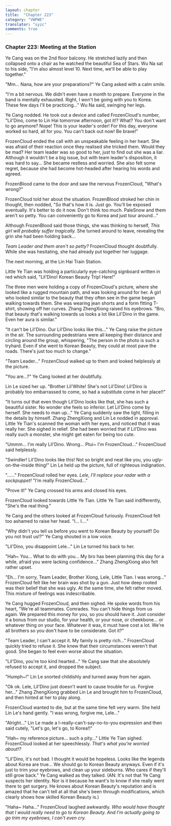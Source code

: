 ```yaml
---
layout: chapter
title:  "Chapter 223"
category: "VWPWE"
translator: "syzc"
comments: true
---
```


### Chapter 223: Meeting at the Station

Ye Cang was on the 2nd floor balcony. He stretched lazily and then collapsed onto a chair as he watched the beautiful Sea of Stars. Wu Na sat to his side, "I'm also almost level 10. Next time, we'll be able to play together."

"Mm... Nana, how are your preparations?" Ye Cang asked with a calm smile. 

"I'm a bit nervous. We didn't even have a month to prepare. Everyone in the band is mentally exhausted. Right, I won't be going with you to Korea. These few days I'll be practicing..." Wu Na said, swinging her legs.

Ye Cang nodded. He took out a device and called FrozenCloud's number, "Lil'Dino, come to Lin Hai tomorrow afternoon, got it!? What? You don't want to go anymore? Nope! This is your leader's order! For this day, everyone worked so hard, all for you. You can't back out now! Be brave!"

FrozenCloud ended the call with an unspeakable feeling in her heart. She was afraid of their reaction once they realised she tricked them. Would they be mad? Her team leader was so good to her, just to find out she was a liar. Although it wouldn't be a big issue, but with team leader's disposition, it was hard to say... She became restless and worried. She also felt some regret, because she had become hot-headed after hearing his words and agreed. 

FrozenBlood came to the door and saw the nervous FrozenCloud, "What's wrong?"

FrozenCloud told her about the situation. FrozenBlood stroked her chin in thought, then nodded, "So that's how it is. Just go. You'll be exposed eventually. It's better to do it now. Don't think too much. PaleSnow and them aren't so petty. You can conveniently go to Korea and just tour around..."

Although FrozenBlood said those things, she was thinking to herself, *This girl will probably suffer tragically.* She turned around to leave, revealing the grin she had been holding back...

*Team Leader and them aren't so petty?* FrozenCloud thought doubtfully. While she was hesitating, she had already put together her luggage.

The next morning, at the Lin Hai Train Station.

Little Ye Tian was holding a particularly eye-catching signboard written in red which said, "Lil'Dino! Korean Beauty Trip! Here!"

The three men were holding a copy of FrozenCloud's picture, where she looked like a rugged mountain path, and was looking around for her. A girl who looked similar to the beauty that they often see in the game began walking towards them. She was wearing jean shorts and a form fitting T-shirt, showing off her curves. Zhang ZhengXiong raised his eyebrows. "Bro, that beauty that's walking towards us looks a lot like Lil'Dino in the game. Even her aura is similar."

"It can't be Lil'Dino. Our Lil'Dino looks like this..." Ye Cang raise the picture in the air. The surrounding pedestrians were all keeping their distance and circling around the group, whispering, "The person in the photo is such a tryhard. Even if she went to Korean Beauty, they could at most pave the roads. There's just too much to change."

"Team Leader..." FrozenCloud walked up to them and looked helplessly at the picture.

"You are...?" Ye Cang looked at her doubtfully. 

Lin Le sized her up. "Brother Lil'White! She's not Lil'Dino! Lil'Dino is probably too embarrassed to come, so had a substitute come in her place!!"

"It turns out that even though Lil'Dino looks like that, she has such a beautiful sister. No wonder she feels so inferior. Let Lil'Dino come by herself. She needs to man up..." Ye Cang suddenly saw the light, filling in the details by himself. Zhang ZhengXiong and Lin Le nodded in approval. Little Ye Tian's scanned the woman with her eyes, and noticed that it was really her. She sighed in relief. She had been worried that if Lil'Dino was really such a monster, she might get eaten for being too cute.

"Ummm... I'm really Lil'Dino. Wrong... Ptui~ I'm FrozenCloud..." FrozenCloud said helplessly.

"Swindler! Lil'Dino looks like this! Not so bright and neat like you, you ugly-on-the-inside thing!" Lin Le held up the picture, full of righteous indignation.

"......" FrozenCloud rolled her eyes. *Lele, I'll replace your radar with a sockpuppet!* "I'm really FrozenCloud..."

"Prove it!" Ye Cang crossed his arms and closed his eyes. 

FrozenCloud looked towards Little Ye Tian. Little Ye Tian said indifferently, "She's the real thing."

Ye Cang and the others looked at FrozenCloud furiously. FrozenCloud felt too ashamed to raise her head. "I... I...."

"Why didn't you tell us before you went to Korean Beauty by yourself! Do you not trust us!?" Ye Cang shouted in a low voice.

"Lil'Dino, you disappoint Lele..." Lin Le turned his back to her.

"Hah~ You... What to do with you... My bro has been planning this day for a while, afraid you were lacking confidence..." Zhang ZhengXiong also felt rather upset.

"Eh... I'm sorry, Team Leader, Brother Xiong, Lele, Little Tian. I was wrong..." FrozenCloud felt like her brain was shot by a gun. Just how deep rooted was their belief that she was ugly. At the same time, she felt rather moved. This mixture of feelings was indescribable.

Ye Cang hugged FrozenCloud, and then sighed. He spoke words from his heart, "We're all teammates. Comrades. You can't hide things from us again. We prepared this money for you, so you should have it. Just consider it a bonus from our studio, for your health, or your nose, or cheekbone... or whatever thing on your face. Whatever it was, it must have cost a lot. We're all brothers so you don't have to be considerate. Got it?"

"Team Leader, I can't accept it. My family is pretty rich..." FrozenCloud quickly tried to refuse it. She knew that their circumstances weren't that good. She began to feel even worse about the situation.

"Lil'Dino, you're too kind hearted..." Ye Cang saw that she absolutely refused to accept it, and dropped the subject.

"Humph~!" Lin Le snorted childishly and turned away from her again.

"Ok ok. Lele, Lil'Dino just doesn't want to cause trouble for us. Forgive her..." Zhang ZhengXiong grabbed Lin Le and brought him to FrozenCloud, and then hinted at her to play along.

FrozenCloud wanted to die, but at the same time felt very warm. She held Lin Le's hand gently. "I was wrong, forgive me, Lele..."

"Alright..." Lin Le made a I-really-can't-say-no-to-you expression and then said cutely, "Let's go, let's go, to Korea!!"

"Hah~ my reference picture... such a pity..." Little Ye Tian sighed. FrozenCloud looked at her speechlessly. *That's what you're worried about!?*

"Lil'Dino, it's not bad. I thought it would be hopeless. Looks like the legends about Korea are true... We should go to Korean Beauty anyways. Even if it's just to trim your eyebrows, and clean up your sideburns. Who cares if they'll still grow back." Ye Cang walked as they talked. (AN: It's not that Ye Cang suspects her identity. Nor is it because he want's to know if she really went there to get surgery. He knows about Korean Beauty's reputation and is amazed that he can't tell at all that she's been through modifications, which clearly shows how skilled Korean Beauty is.)

"Haha~ Haha..." FrozenCloud laughed awkwardly. *Who would have thought that I would really need to go to Korean Beauty. And I'm actually going to go trim my eyebrows, I can't even cry.*
